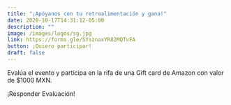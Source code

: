 ```yaml
---
title: "¡Apóyanos con tu retroalimentación y gana!"
date: 2020-10-17T14:31:12-05:00
description: ""
image: /images/logos/sg.jpg
link: https://forms.gle/SYsznaxYR82MQTvFA
button: ¡Quiero participar!
draft: false
---
```


Evalúa el evento y participa en la rifa de una Gift card de Amazon con valor de $1000 MXN.

¡Responder Evaluación!
